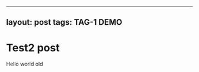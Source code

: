 -------------------------------------
layout: post
tags: TAG-1 DEMO
-------------------------------------

# Test2 post

Hello world old

